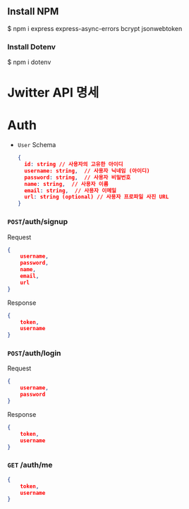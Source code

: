## Install NPM

$ npm i express express-async-errors bcrypt jsonwebtoken

### Install Dotenv

$ npm i dotenv

# Jwitter API 명세

# Auth

- `User` Schema
    
    ```json
    {
      id: string // 사용자의 고유한 아이디
      username: string,  // 사용자 닉네임 (아이디)
      password: string,  // 사용자 비밀번호
      name: string,  // 사용자 이름
      email: string,  // 사용자 이메일
      url: string (optional) // 사용자 프로파일 사진 URL
    }
    ```
    

### `POST`/auth/signup

Request

```json
{
    username,
    password,
    name,
    email,
    url
}
```

Response

```json
{
	token,
	username
}
```

### `POST`/auth/login

Request

```json
{
	username,
	password
}
```

Response 

```json
{
	token,
	username
}
```

### `GET` /auth/me

```json
{
	token,
	username
}
```